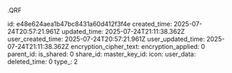 .QRF

id: e48e624aea1b47bc8431a60d412f3f4e
created_time: 2025-07-24T20:57:21.961Z
updated_time: 2025-07-24T21:11:38.362Z
user_created_time: 2025-07-24T20:57:21.961Z
user_updated_time: 2025-07-24T21:11:38.362Z
encryption_cipher_text: 
encryption_applied: 0
parent_id: 
is_shared: 0
share_id: 
master_key_id: 
icon: 
user_data: 
deleted_time: 0
type_: 2